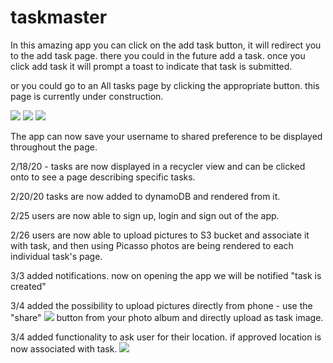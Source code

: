 # taskmaster

In this amazing app you can click on the add task button, it will redirect you to the add task page. there you could in the future add a task.
once you click add task it will prompt a toast to indicate that task is submitted.

or you could go to an All tasks page by clicking the appropriate button. this page is currently under construction.

![](https://i.ibb.co/ZVm2vs0/Screen-Shot-2020-02-11-at-11-09-05.png)
![](https://i.ibb.co/V2v8tQT/Screen-Shot-2020-02-11-at-11-10-24.png)
![](https://i.ibb.co/xqRf2dr/Screen-Shot-2020-02-11-at-11-19-34.png)

The app can now save your username to shared preference to be displayed throughout the page.

2/18/20 - tasks are now displayed in a recycler view and can be clicked onto to see a page describing specific tasks.

2/20/20 tasks are now added to dynamoDB and rendered from it.

2/25 users are now able to sign up, login and sign out of the app.

2/26 users are now able to upload pictures to S3 bucket and associate it with task, and then using Picasso photos are being rendered to each individual task's page.

3/3 added notifications. now on opening the app we will be notified "task is created"

3/4 added the possibility to upload pictures directly from phone - use the "share" ![](https://howto.socialchorus.com/hc/article_attachments/115012490668/share_android.png) button from your photo album and directly upload as task image.

3/4 added functionality to ask user for their location. if approved location is now associated with task.
![](https://scontent-sea1-1.xx.fbcdn.net/v/t1.15752-9/89242104_221899202290593_512946814584881152_n.png?_nc_cat=110&_nc_sid=b96e70&_nc_ohc=hMSnXM6rvPIAX9leMDa&_nc_ht=scontent-sea1-1.xx&oh=f4d77a98860a317e11973b91ba342316&oe=5E951DA5)
